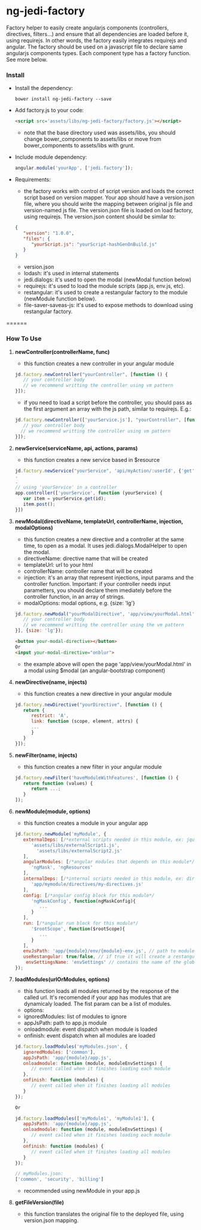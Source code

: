 # ng-jedi-factory
Factory helper to easily create angularjs components (controllers, directives, filters...) and ensure that all dependencies are loaded before it, using requirejs. In other words, the factory easily integrates requirejs and angular. The factory should be used on a javascript file to declare same angularjs components types. Each component type has a factory function. See more below.

### Install

* Install the dependency:

   ```shell
   bower install ng-jedi-factory --save
   ```
* Add factory.js to your code:

   ```html
   <script src='assets/libs/ng-jedi-factory/factory.js'></script>
   ```
   - note that the base directory used was assets/libs, you should change bower_components to assets/libs or move from bower_components to assets/libs with grunt.
* Include module dependency:

   ```javascript
   angular.module('yourApp', ['jedi.factory']);
   ```

* Requirements:

   * the factory works with control of script version and loads the correct script based on version mapper. Your app should have a version.json file, where you should write the mapping between original js file and version-named js file. The version.json file is loaded on load factory, using requirejs. The version.json content should be similar to:
   ```json
   {
      "version": "1.0.0",
      "files": {
         "yourScript.js": "yourScript-hashGenOnBuild.js"
      }
   }
   ```

   - version.json
   - lodash: it's used in internal statements
   - jedi.dialogs: it's used to open the modal (newModal function below)
   - requirejs: it's used to load the module scripts (app.js, env.js, etc).
   - restangular: it's used to create a restangular factory to the module (newModule function below).
   - file-saver-saveas-js: it's used to expose methods to download using restangular factory.

======

### How To Use

1. **newController(controllerName, func)**
   - this function creates a new controller in your angular module
   ```javascript
   jd.factory.newController("yourController", [function () {
      // your controller body
	  // we recommend writting the controller using vm pattern
   }]);
   ```
   - if you need to load a script before the controller, you should pass as the first argument an array with the js path, similar to requirejs. E.g.:
   ```javascript
   jd.factory.newController(['yourService.js'], "yourController", [function () {
      // your controller body
     // we recommend writting the controller using vm pattern
   }]);
   ```

2. **newService(serviceName, api, actions, params)**
   - this function creates a new service based in $resource
   ```javascript
   jd.factory.newService("yourService", 'api/myAction/:userId', {'get': {method: 'GET'}}, {itemId:'@id'});
   .
   .
   // using 'yourService' in a controller
   app.controller(['yourService', function (yourService) {
      var item = yourService.get(id);
	  item.post();
   }])
   ```

3. **newModal(directiveName, templateUrl, controllerName, injection, modalOptions)**
   * this function creates a new directive and a controller at the same time, to open as a modal. It uses jedi.dialogs.ModalHelper to open the modal.
   - directiveName: directive name that will be created
   - templateUrl: url to your html
   - controllerName: controller name that will be created
   - injection: it's an array that represent injections, input params and the controller function. Important: if your controller needs input parametters, you should declare them imediately before the controller function, in an array of strings.
   - modalOptions: modal options, e.g. {size: 'lg'}
   ```javascript
   jd.factory.newModal("yourModalDirective", 'app/view/yourModal.html', 'yourModalCtrl', ['myService', ['param1', 'param2'], function (myService, param1, param2) {
      // your controller body
	  // we recommend writting the controller using the vm pattern
   }], {size: 'lg'});
   ```
   ```html
   <button your-modal-directive></button>
   Or
   <input your-modal-directive="onblur">
   ```
   - the example above will open the page 'app/view/yourModal.html' in a modal using $modal (an angular-bootstrap component)

4. **newDirective(name, injects)**
   - this function creates a new directive in your angular module
   ```javascript
   jd.factory.newDirective("yourDirective", [function () {
      return {
         restrict: 'A',
         link: function (scope, element, attrs) {
		 ...
         }
      }
   }]);
   ```

5. **newFilter(name, injects)**
   - this function creates a new filter in your angular module
   ```javascript
   jd.factory.newFilter('haveModuleWithFeatures', [function () {
      return function (values) {
         return ...;
      }
   ]);
   ```

6. **newModule(module, options)**
   - this function creates a module in your angular app
   ```javascript
   jd.factory.newModule('myModule', {
      externalDeps: [/*external scripts needed in this module, ex: jquery, dojo, angular-ngMask, etc...*/
         'assets/libs/externalScript1.js',
		   'assets/libs/externalScript2.js'
      ],
      angularModules: [/*angular modules that depends on this module*/
         'ngMask', 'ngResources'
      ],
      internalDeps: [/*internal scripts needed in this module, ex: directives, filters, controllers, etc...*/
         'app/mymodule/directives/my-directives.js'
      ],
      config: [/*angular config block for this module*/
         'ngMaskConfig', function(ngMaskConfig){
            ...
         }
      ],
      run: [/*angular run block for this module*/
         '$rootScope', function($rootScope){
            ...
         }
      ],
      envJsPath: 'app/{module}/env/{module}-env.js', // path to module env settings, if null the load env is ignored
      useRestangular: true/false, // if true it will create a restangular factory for a module named [module]RestService, e.g.: myModuleRestService. It'll be created if environment settings has a apiUrlBase property.
	   envSettingsName: 'envSettings' // contains the name of the global environment settings, it's used as complement to envJsPath.
   });
   ```

6. **loadModules(urlOrModules, options)**
   * this function loads all modules returned by the response of the called url. It's recomended if your app has modules that are dynamicaly loaded. The fist param can be a list of modules.
   * options:
   - ignoredModules: list of modules to ignore
   - appJsPath: path to app.js module
   - onloadmodule: event dispatch when module is loaded
   - onfinish: event dispatch when all modules are loaded
   ```javascript
   jd.factory.loadModules('myModules.json', {
      ignoredModules: ['common'],
      appJsPath: 'app/{module}/app.js',
      onloadmodule: function (module, moduleEnvSettings) {
         // event called when it finishes loading each module
      },
      onfinish: function (modules) {
         // event called when it finishes loading all modules
      }
   });
   
   Or
   
   jd.factory.loadModules(['myModule1', 'myModule1'], {
      appJsPath: 'app/{module}/app.js',
      onloadmodule: function (module, moduleEnvSettings) {
         // event called when it finishes loading each module
      },
      onfinish: function (modules) {
         // event called when it finishes loading all modules
      }
   });
   
   // myModules.json:
   ['common', 'security', 'billing']
   ```
   - recommended using newModule in your app.js

6. **getFileVersion(file)**
   * this function translates the original file to the deployed file, using version.json mapping.